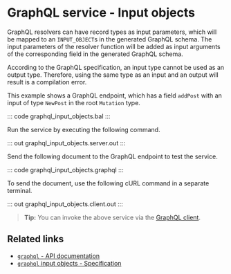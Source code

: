 # GraphQL service - Input objects

GraphQL resolvers can have record types as input parameters, which will be mapped to an `INPUT_OBJECT`s in the generated GraphQL schema. The input parameters of the resolver function will be added as input arguments of the corresponding field in the generated GraphQL schema.

According to the GraphQL specification, an input type cannot be used as an output type. Therefore, using the same type as an input and an output will result is a compilation error.

This example shows a GraphQL endpoint, which has a field `addPost` with an input of type `NewPost` in the root `Mutation` type.

::: code graphql_input_objects.bal :::

Run the service by executing the following command.

::: out graphql_input_objects.server.out :::

Send the following document to the GraphQL endpoint to test the service.

::: code graphql_input_objects.graphql :::

To send the document, use the following cURL command in a separate terminal.

::: out graphql_input_objects.client.out :::

>**Tip:** You can invoke the above service via the [GraphQL client](/learn/by-example/graphql-client/).

## Related links
- [`graphql` - API documentation](https://lib.ballerina.io/ballerina/graphql/latest)
- [`graphql` input objects - Specification](/spec/graphql/#45-input-objects)
